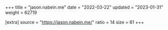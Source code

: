 +++
title = "jason.nabein.me"
date = "2022-03-22"
updated = "2023-01-31"
weight = 62719

[extra]
source = "https://jason.nabein.me/"
ratio = 14
size = 61
+++
